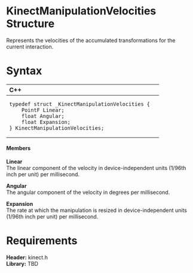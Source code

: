 KinectManipulationVelocities Structure  
======================================  

Represents the velocities of the accumulated transformations for the current interaction. <span id="syntaxSection"></span>

Syntax  
======  

<table>
<colgroup>
<col width="100%" />
</colgroup>
<thead>
<tr class="header">
<th align="left">C++</th>
</tr>
</thead>
<tbody>
<tr class="odd">
<td align="left"><pre><code>typedef struct _KinectManipulationVelocities {  
    PointF Linear;  
    float Angular;  
    float Expansion;  
} KinectManipulationVelocities;</code></pre></td>
</tr>
</tbody>
</table>

<span id="ID4EG"></span>
#### Members  

**Linear**    
The linear component of the velocity in device-independent units (1/96th inch per unit) per millisecond.  

**Angular**    
The angular component of the velocity in degrees per millisecond.  

**Expansion**    
The rate at which the manipulation is resized in device-independent units (1/96th inch per unit) per millisecond.  

<span id="requirements"></span>

Requirements  
============  

**Header:** kinect.h  
**Library:** TBD  



<!--Please do not edit the data in the comment block below.-->
<!--
TOCTitle : KinectManipulationVelocities Structure
RLTitle : KinectManipulationVelocities Structure
KeywordK : KinectManipulationVelocities structure
KeywordF : KinectManipulationVelocities
KeywordF : Microsoft.Kinect.kinect.KinectManipulationVelocities
KeywordA : T:Microsoft.Kinect.kinect.KinectManipulationVelocities
AssetID : T:Microsoft.Kinect.kinect.KinectManipulationVelocities
Locale : en-us
CommunityContent : 1
APIType : Managed
APILocation : 
APIName : Microsoft.Kinect.kinect.KinectManipulationVelocities
TargetOS : Windows
TopicType : kbSyntax
DevLang : C++
DocSet : K4Wv2
ProjType : K4Wv2Proj
Technology : Kinect for Windows
Product : Kinect for Windows SDK v2
productversion : 20
-->
